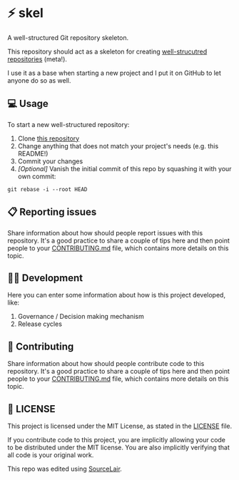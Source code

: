 # :zap: skel
A well-structured Git repository skeleton.

This repository should act as a skeleton for creating [well-strucutred repositories](https://stateofprogress.blog/well-structured-repositories-db63864a9a14) (meta!).

I use it as a base when starting a new project and I put it on GitHub to let anyone do so as well.

## :computer: Usage
To start a new well-structured repository:

1. Clone [this repository](https://github.com/parisk/skel)
2. Change anything that does not match your project's needs (e.g. this README!)
3. Commit your changes
4. _[Optional]_ Vanish the initial commit of this repo by squashing it with your own commit:
```
git rebase -i --root HEAD
```

## :clipboard: Reporting issues
Share information about how should people report issues with this repository. It's a good practice to share a couple of tips here and then point people to your [CONTRIBUTING.md](CONTRIBUTING.md) file, which contains more details on this topic.

## :technologist: Development
Here you can enter some information about how is this project developed, like:

1. Governance / Decision making mechanism
2. Release cycles

## :handshake: Contributing
Share information about how should people contribute code to this repository. It's a good practice to share a couple of tips here and then point people to your [CONTRIBUTING.md](CONTRIBUTING.md) file, which contains more details on this topic.

## :file_folder: LICENSE
This project is licensed under the MIT License, as stated in the [LICENSE](LICENSE) file.

If you contribute code to this project, you are implicitly allowing your code to be distributed under the MIT license. You are also implicitly verifying that all code is your original work.

This repo was edited using [SourceLair](https://www.sourcelair.com).
